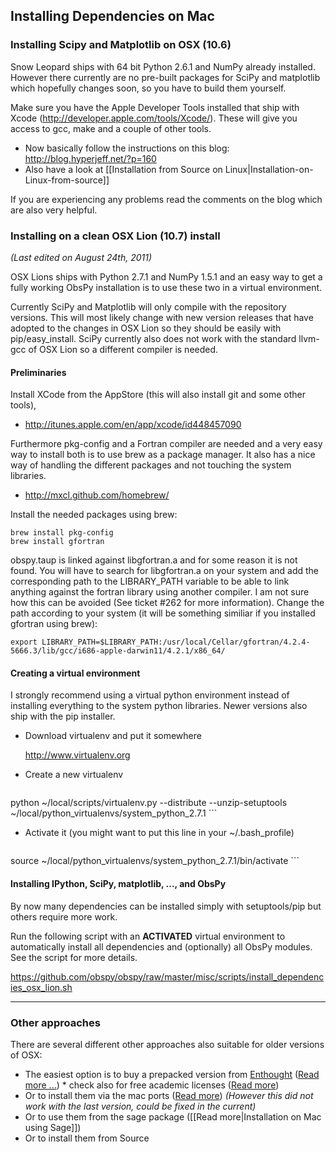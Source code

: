 ## Installing Dependencies on Mac

### Installing Scipy and Matplotlib on OSX (10.6)

Snow Leopard ships with 64 bit Python 2.6.1 and NumPy already installed. However there currently are no pre-built packages for SciPy and matplotlib which hopefully changes soon, so you have to build them yourself.

Make sure you have the Apple Developer Tools installed that ship with Xcode (http://developer.apple.com/tools/Xcode/). These will give you access to gcc, make and a couple of other tools.

 *   Now basically follow the instructions on this blog: http://blog.hyperjeff.net/?p=160
 *   Also have a look at [[Installation from Source on Linux|Installation-on-Linux-from-source]] 

If you are experiencing any problems read the comments on the blog which are also very helpful.

### Installing on a clean OSX Lion (10.7) install
_(Last edited on August 24th, 2011)_

OSX Lions ships with Python 2.7.1 and NumPy 1.5.1 and an easy way to get a fully working ObsPy installation is to use these two in a virtual environment.

Currently SciPy and Matplotlib will only compile with the repository versions. This will most likely change with new version releases that have adopted to the changes in OSX Lion so they should be easily with pip/easy\_install. SciPy currently also does not work with the standard llvm-gcc of OSX Lion so a different compiler is needed.

#### Preliminaries

Install XCode from the AppStore (this will also install git and some other tools),

  *   http://itunes.apple.com/en/app/xcode/id448457090

Furthermore pkg-config and a Fortran compiler are needed and a very easy way to install both is to use brew as a package manager. It also has a nice way of handling the different packages and not touching the system libraries.

  *   http://mxcl.github.com/homebrew/

Install the needed packages using brew:
```
brew install pkg-config
brew install gfortran
```
obspy.taup is linked against libgfortran.a and for some reason it is not found. You will have to search for libgfortran.a on your system and add the corresponding path to the LIBRARY_PATH variable to be able to link anything against the fortran library using another compiler. I am not sure how this can be avoided (See ticket #262 for more information). Change the path according to your system (it will be something similiar if you installed gfortran using brew):
```
export LIBRARY_PATH=$LIBRARY_PATH:/usr/local/Cellar/gfortran/4.2.4-5666.3/lib/gcc/i686-apple-darwin11/4.2.1/x86_64/
```
#### Creating a virtual environment

I strongly recommend using a virtual python environment instead of installing everything to the system python libraries. Newer versions also ship with the pip installer.

 *   Download virtualenv and put it somewhere 

       http://www.virtualenv.org

 *   Create a new virtualenv
     ```
python ~/local/scripts/virtualenv.py --distribute --unzip-setuptools ~/local/python_virtualenvs/system_python_2.7.1
     ```
 *   Activate it (you might want to put this line in your ~/.bash_profile)
     ```
source ~/local/python_virtualenvs/system_python_2.7.1/bin/activate
     ```
#### Installing IPython, SciPy, matplotlib, ..., and ObsPy

By now many dependencies can be installed simply with setuptools/pip but others require more work.

Run the following script with an **ACTIVATED** virtual environment to automatically install all dependencies and (optionally) all ObsPy modules. See the script for more details.

   https://github.com/obspy/obspy/raw/master/misc/scripts/install_dependencies_osx_lion.sh

***

### Other approaches

There are several different other approaches also suitable for older versions of OSX:

 *   The easiest option is to buy a prepacked version from [Enthought](http://www.enthought.com/) ([Read more ...](http://www.enthought.com/products/getepd.php))
    *   check also for free academic licenses ([Read more](http://www.enthought.com/products/edudownload.php)) 
 *   Or to install them via the mac ports ([Read more](http://www.janeriksolem.net/2010/08/installing-numpy-and-matplotlib-on-mac.html)) _(However this did not work with the last version, could be fixed in the current)_
 *   Or to use them from the sage package ([[Read more|Installation on Mac using Sage]])
 *   Or to install them from Source